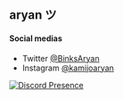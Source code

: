 ## aryan ツ

#### Social medias
- Twitter [@BinksAryan](https://twitter.com/BinksAryan)
- Instagram [@kamijoaryan](https://www.instagram.com/kamijoaryan/)

[![Discord Presence](https://lanyard.cnrad.dev/api/282202918973603840?&idleMessage=Watching%15over%15Gotham)](https://discord.com/users/282202918973603840)

